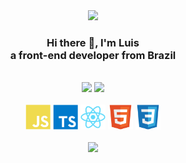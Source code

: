 
<!-- Gif -->
<div align="center">
<img width="100px" src="https://c.tenor.com/saF7OqqJkFsAAAAC/darling-in-the-franxx-anime.gif">
<h3>Hi there 👋, I'm Luis<br>a front-end developer from Brazil</h3>
<br>
</div>

<!-- Stats -->
<div align="center">
<img height="180em" src="https://github-readme-stats.vercel.app/api?username=LBS-luis&show_icons=true&count_private=true&theme=tokyonight&hide_border=true"/>
<img height="180em" src="https://github-readme-stats.vercel.app/api/top-langs/?username=LBS-luis&layout=compact&langs_count=7&theme=tokyonight&hide_border=true"/>

</div>


<!-- langs -->
<div align="center"><br>
  <img width="40em" alt="Luis-Js"src="https://raw.githubusercontent.com/devicons/devicon/master/icons/javascript/javascript-plain.svg">
  <img width="40em" alt="Luis-Ts"src="https://raw.githubusercontent.com/devicons/devicon/master/icons/typescript/typescript-plain.svg">
  <img width="40em" alt="Luis-React"src="https://raw.githubusercontent.com/devicons/devicon/master/icons/react/react-original.svg">
  <img width="40em" alt="Luis-HTML"src="https://raw.githubusercontent.com/devicons/devicon/master/icons/html5/html5-original.svg">
  <img width="40em" alt="Luis-CSS"src="https://raw.githubusercontent.com/devicons/devicon/master/icons/css3/css3-original.svg">
</div>


<!-- social -->
<div align="center"> 
    <br>
    <a width="40em" href="https://www.linkedin.com/in/luisfelipelbs/" target="_blank"><img src="https://img.shields.io/badge/-LinkedIn-%230077B5?style=for-the-badge&logo=linkedin&logoColor=white" target="_blank"></a> 
</div>





